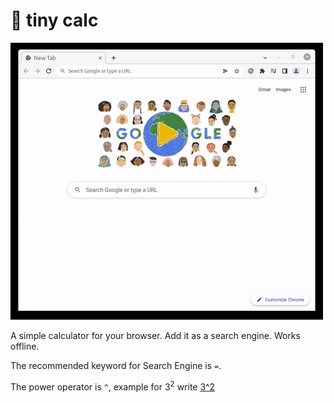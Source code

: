 # 🧮 tiny calc

![Working demo](demo.gif)

A simple calculator for your browser.
Add it as a search engine.
Works offline.

The recommended keyword for Search Engine is `=`.

The power operator is `^`, example for 3<sup>2</sup> write [3^2](https://tinycalc.org/#3^2)

